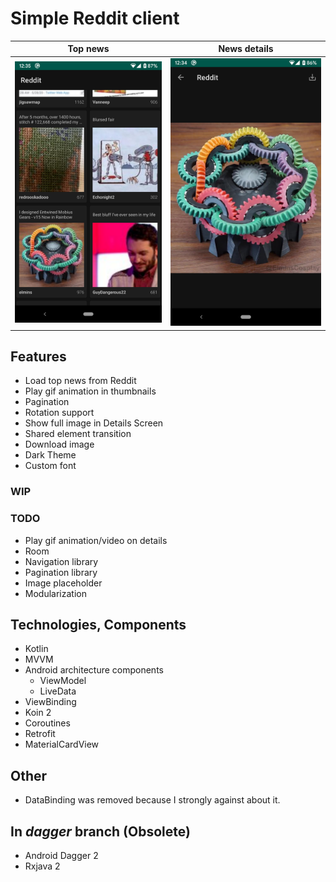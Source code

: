 # Simple Reddit client

Top news|News details
:-:|:-:
![](images/top_news.png)|![](images/news_details.png)

## Features
* Load top news from Reddit
* Play gif animation in thumbnails
* Pagination
* Rotation support
* Show full image in Details Screen
* Shared element transition
* Download image
* Dark Theme
* Custom font

### WIP

### TODO
* Play gif animation/video on details
* Room
* Navigation library
* Pagination library
* Image placeholder
* Modularization

## Technologies, Components
* Kotlin
* MVVM
* Android architecture components
    * ViewModel
    * LiveData
* ViewBinding
* Koin 2
* Coroutines
* Retrofit
* MaterialCardView

## Other
* DataBinding was removed because I strongly against about it.

## In _dagger_ branch (Obsolete)
* Android Dagger 2
* Rxjava 2